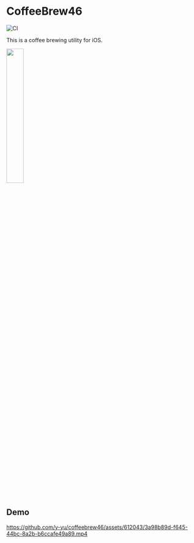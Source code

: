 CoffeeBrew46
=============================

![CI](https://github.com/y-yu/coffeebrew46/workflows/CI/badge.svg)

This is a coffee brewing utility for iOS.

<img width="30%" src="https://github.com/y-yu/coffeebrew46/blob/master/coffeebrew46/appstore.png?raw=true"/>

## Demo

https://github.com/y-yu/coffeebrew46/assets/612043/3a98b89d-f645-44bc-8a2b-b6ccafe49a89.mp4
